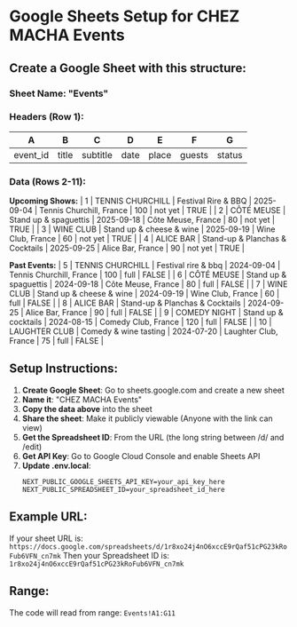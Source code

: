 # Google Sheets Setup for CHEZ MACHA Events

## Create a Google Sheet with this structure:

### Sheet Name: "Events"
### Headers (Row 1):
| A | B | C | D | E | F | G |
|---|---|---|---|---|---|---|
| event_id | title | subtitle | date | place | guests | status | flag_active |

### Data (Rows 2-11):

**Upcoming Shows:**
| 1 | TENNIS CHURCHILL | Festival Rire & BBQ | 2025-09-04 | Tennis Churchill, France | 100 | not yet | TRUE |
| 2 | CÔTÉ MEUSE | Stand up & spaguettis | 2025-09-18 | Côte Meuse, France | 80 | not yet | TRUE |
| 3 | WINE CLUB | Stand up & cheese & wine | 2025-09-19 | Wine Club, France | 60 | not yet | TRUE |
| 4 | ALICE BAR | Stand-up & Planchas & Cocktails | 2025-09-25 | Alice Bar, France | 90 | not yet | TRUE |

**Past Events:**
| 5 | TENNIS CHURCHILL | Festival rire & bbq | 2024-09-04 | Tennis Churchill, France | 100 | full | FALSE |
| 6 | CÔTÉ MEUSE | Stand up & spaguettis | 2024-09-18 | Côte Meuse, France | 80 | full | FALSE |
| 7 | WINE CLUB | Stand up & cheese & wine | 2024-09-19 | Wine Club, France | 60 | full | FALSE |
| 8 | ALICE BAR | Stand-up & Planchas & Cocktails | 2024-09-25 | Alice Bar, France | 90 | full | FALSE |
| 9 | COMEDY NIGHT | Stand up & cocktails | 2024-08-15 | Comedy Club, France | 120 | full | FALSE |
| 10 | LAUGHTER CLUB | Comedy & wine tasting | 2024-07-20 | Laughter Club, France | 75 | full | FALSE |

## Setup Instructions:

1. **Create Google Sheet**: Go to sheets.google.com and create a new sheet
2. **Name it**: "CHEZ MACHA Events" 
3. **Copy the data above** into the sheet
4. **Share the sheet**: Make it publicly viewable (Anyone with the link can view)
5. **Get the Spreadsheet ID**: From the URL (the long string between /d/ and /edit)
6. **Get API Key**: Go to Google Cloud Console and enable Sheets API
7. **Update .env.local**:
   ```
   NEXT_PUBLIC_GOOGLE_SHEETS_API_KEY=your_api_key_here
   NEXT_PUBLIC_SPREADSHEET_ID=your_spreadsheet_id_here
   ```

## Example URL:
If your sheet URL is: `https://docs.google.com/spreadsheets/d/1r8xo24j4nO6xccE9rQaf51cPG23kRoFub6VFN_cn7mk`
Then your Spreadsheet ID is: `1r8xo24j4nO6xccE9rQaf51cPG23kRoFub6VFN_cn7mk`

## Range:
The code will read from range: `Events!A1:G11`
